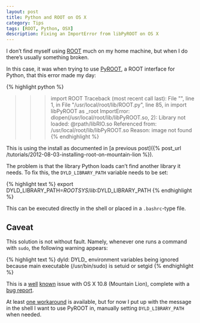 ```yaml
---
layout: post
title: Python and ROOT on OS X
category: Tips
tags: [ROOT, Python, OSX]
description: Fixing an ImportError from libPyROOT on OS X
---
```


I don’t find myself using [ROOT](http://root.cern.ch/drupal/) much on my home machine, but when I do there’s usually something broken.

In this case, it was when trying to use [PyROOT](http://root.cern.ch/drupal/content/pyroot), a ROOT interface for Python, that this error made my day:

{% highlight python %}
>>> import ROOT
Traceback (most recent call last):
  File "<stdin>", line 1, in <module>
  File "/usr/local/root/lib/ROOT.py", line 85, in <module>
    import libPyROOT as _root
ImportError: dlopen(/usr/local/root/lib/libPyROOT.so, 2): Library not loaded: @rpath/libRIO.so
  Referenced from: /usr/local/root/lib/libPyROOT.so
  Reason: image not found
{% endhighlight %}

This is using the install as documented in [a previous post]({% post_url /tutorials/2012-08-03-installing-root-on-mountain-lion %}).

The problem is that the library Python loads can’t find another library it needs. To fix this, the `DYLD_LIBRARY_PATH` variable needs to be set:

{% highlight text %}
export DYLD_LIBRARY_PATH=$ROOTSYS/lib:$DYLD_LIBRARY_PATH
{% endhighlight %}

This can be executed directly in the shell or placed in a `.bashrc`-type file.

Caveat
------

This solution is not without fault. Namely, whenever one runs a command with `sudo`, the following warning appears:

{% highlight text %}
dyld: DYLD_ environment variables being ignored because main executable (/usr/bin/sudo) is setuid or setgid
{% endhighlight %}

This is a [well](https://discussions.apple.com/thread/4143805?start=0&tstart=0) [known](http://stackoverflow.com/questions/12064725/dyld-dyld-environment-variables-being-ignored-because-main-executable-usr-bi) issue with OS X 10.8 (Mountain Lion), complete with a [bug report](http://openradar.appspot.com/11894054).

At least [one workaround](http://apple.stackexchange.com/a/76213) is available, but for now I put up with the message in the shell I want to use PyROOT in, manually setting `DYLD_LIBRARY_PATH` when needed.
